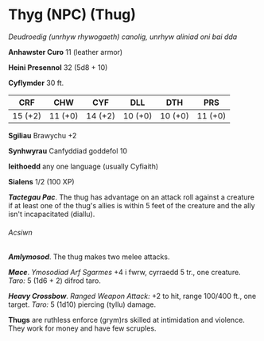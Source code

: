 # Thyg (NPC) (Thug)

*Deudroedig (unrhyw rhywogaeth) canolig, unrhyw aliniad oni bai dda*

**Anhawster Curo** 11 (leather armor)

**Heini Presennol** 32 (5d8 + 10)

**Cyflymder** 30 ft.

| CRF     | CHW     | CYF     | DLL     | DTH     | PRS     |
|---------|---------|---------|---------|---------|---------|
| 15 (+2) | 11 (+0) | 14 (+2) | 10 (+0) | 10 (+0) | 11 (+0) |

**Sgiliau** Brawychu +2

**Synhwyrau** Canfyddiad goddefol 10

**Ieithoedd** any one language (usually Cyfiaith)

**Sialens** 1/2 (100 XP)

***Tactegau Pac***. The thug has advantage on an attack roll against a creature if at least one of the thug's allies is within 5 feet of the creature and the ally isn't incapacitated (diallu).

###### Acsiwn

***Amlymosod***. The thug makes two melee attacks.

***Mace***. *Ymosodiad Arf Sgarmes* +4 i fwrw, cyrraedd 5 tr., one creature. *Taro:* 5 (1d6 + 2) difrod taro.

***Heavy Crossbow***. *Ranged Weapon Attack:* +2 to hit, range 100/400 ft., one target. *Taro:* 5 (1d10) piercing (tyllu) damage.

**Thugs** are ruthless enforce (grym)rs skilled at intimidation and violence. They work for money and have few scruples.